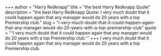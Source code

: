 +++
author = "Harry Redknapp"
title = "the best Harry Redknapp Quote"
description = "the best Harry Redknapp Quote: I very much doubt that it could happen again that any manager would do 20 years with a top Premiership club."
slug = "i-very-much-doubt-that-it-could-happen-again-that-any-manager-would-do-20-years-with-a-top-premiership-club"
quote = '''I very much doubt that it could happen again that any manager would do 20 years with a top Premiership club.'''
+++
I very much doubt that it could happen again that any manager would do 20 years with a top Premiership club.
